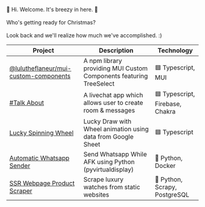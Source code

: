 
  🦔 Hi. Welcome. It's breezy in here. 🍂
  <br />
    <br />
  Who's getting ready for Christmas?
  <br />
    <br />
  Look back and we'll realize how much we've accomplished. :)
  <br />



| Project       | Description   | Technology |
| ------------- | ------------- | ---------- |
| [@lulutheflaneur/mui-custom-components](https://github.com/511234/mui-custom-components) | A npm library providing MUI Custom Components featuring TreeSelect  | 🟦 Typescript, MUI |
| [#Talk About](https://github.com/511234/cantek-livechat) | A livechat app which allows user to create room & messages | 🟦 Typescript, Firebase, Chakra
| [Lucky Spinning Wheel](https://github.com/511234/google-sheet-lucky-draw)  | Lucky Draw with Wheel animation using data from Google Sheet | 🟦 Typescript |
| [Automatic Whatsapp Sender](https://github.com/511234/auto-send-whatsapp) | Send Whatsapp While AFK using Python (pyvirtualdisplay) | 🐍 Python, Docker |
| [SSR Webpage Product Scraper](https://github.com/511234/scrapy-practice) | Scrape luxury watches from static websites | 🐍 Python, Scrapy, PostgreSQL |
